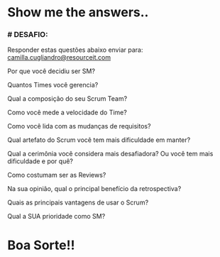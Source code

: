 # Show me the answers..

### # DESAFIO:

Responder estas questões abaixo enviar para: camilla.cugliandro@resourceit.com

Por que você decidiu ser SM?

Quantos Times você gerencia?
 
Qual a composição do seu Scrum Team?
 
Como você mede a velocidade do Time?
 
Como você lida com as mudanças de requisitos?
 
Qual artefato do Scrum você tem mais dificuldade em manter?

Qual a cerimônia você considera mais desafiadora? Ou você tem mais dificuldade e por quê?
 
Como costumam ser as Reviews?
 
Na sua opinião, qual o principal benefício da retrospectiva?
 
Quais as principais vantagens de usar o Scrum?
 
Qual a SUA prioridade como SM?

# Boa Sorte!!
